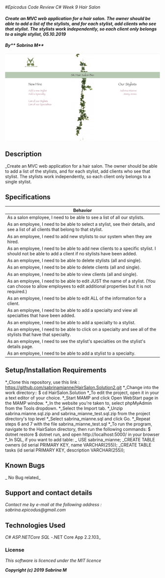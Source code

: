 #_Epicodus Code Review C# Week 9 Hair Salon_

#### _Create an MVC web application for a hair salon. The owner should be able to add a list of the stylists, and for each stylist, add clients who see that stylist. The stylists work independently, so each client only belongs to a single stylist, 05.10.2019_

#### _By** Sabrina M**_


![alt text](https://github.com/sabrinamianne/HairSalon.Solution2/blob/master/IMG_0078.jpg)



## Description

_Create an MVC web application for a hair salon. The owner should be able to add a list of the stylists, and for each stylist, add clients who see that stylist. The stylists work independently, so each client only belongs to a single stylist.

## Specifications


| Behavior |
| ------------- |
| As a salon employee, I need to be able to see a list of all our stylists.|
| As an employee, I need to be able to select a stylist, see their details, and see a list of all clients that belong to that stylist.|
| As an employee, I need to add new stylists to our system when they are hired.|
| As an employee, I need to be able to add new clients to a specific stylist. I should not be able to add a client if no stylists have been added.|
As an employee, I need to be able to delete stylists (all and single).|
|As an employee, I need to be able to delete clients (all and single).|
|As an employee, I need to be able to view clients (all and single).|
|As an employee, I need to be able to edit JUST the name of a stylist. (You can choose to allow employees to edit additional properties but it is not required.)|
|As an employee, I need to be able to edit ALL of the information for a client.|
|As an employee, I need to be able to add a specialty and view all specialties that have been added.|
|As an employee, I need to be able to add a specialty to a stylist.|
|As an employee, I need to be able to click on a specialty and see all of the stylists that have that specialty.|
|As an employee, I need to see the stylist's specialties on the stylist's details page.|
|As an employee, I need to be able to add a stylist to a specialty.|

## Setup/Installation Requirements

*_Clone this repository, use this link : https://github.com/sabrinamianne/HairSalon.Solution2.git
*_Change into the work directory:: $ cd HairSalon.Solution
*_To edit the project, open it in your a text editor of your choice.
*_Start MAMP and click Open WebStart page in the MAMP window.
*_In the website you're taken to, select phpMyAdmin from the Tools dropdown.
*_Select the Import tab.
*_Unzip sabrina.mianne.sql.zip and sabrina_mianne_test.sql.zip from the project directory's top level
*_Select sabrina_mianne.sql and click Go.
*_Repeat steps 6 and 7 with the file sabrina_mianne_test.sql
*_To run the program, navigate to the HairSalon directory, then run the following commands: $ dotnet restore $ dotnet run, and open http://localhost:5000/ in your browser
*_In SQL, if you want to add table:
_ USE sabrina_mianne;
_CREATE TABLE owners (id serial PRIMARY KEY, name VARCHAR(255));
_CREATE TABLE tasks (id serial PRIMARY KEY, description VARCHAR(255));

## Known Bugs

_ No Bug related_

## Support and contact details

_Contact me by e-mail at the following address : sabrina.epicodus@gmail.com_

## Technologies Used

_C#_
_ASP.NETCore SQL_
-.NET Core App 2.2.103_


### License

*This software is licenced under the MIT licence*

**_Copyright (c) 2019 Sabrina M_**
